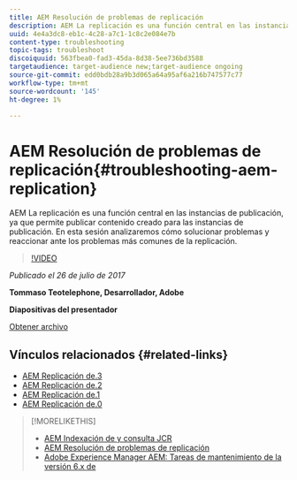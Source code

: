 ```yaml
---
title: AEM Resolución de problemas de replicación
description: AEM La replicación es una función central en las instancias de publicación, ya que permite publicar contenido creado para las instancias de publicación. En esta sesión analizaremos cómo solucionar problemas y reaccionar ante los problemas más comunes de la replicación.
uuid: 4e4a3dc8-eb1c-4c28-a7c1-1c8c2e084e7b
content-type: troubleshooting
topic-tags: troubleshoot
discoiquuid: 563fbea0-fad3-45da-8d38-5ee736bd3588
targetaudience: target-audience new;target-audience ongoing
source-git-commit: edd0bdb28a9b3d065a64a95af6a216b747577c77
workflow-type: tm+mt
source-wordcount: '145'
ht-degree: 1%

---
```


# AEM Resolución de problemas de replicación{#troubleshooting-aem-replication}

AEM La replicación es una función central en las instancias de publicación, ya que permite publicar contenido creado para las instancias de publicación. En esta sesión analizaremos cómo solucionar problemas y reaccionar ante los problemas más comunes de la replicación.

>[!VIDEO](https://video.tv.adobe.com/v/19282/?quality=9)

*Publicado el 26 de julio de 2017*

**Tommaso Teotelephone, Desarrollador, Adobe**

**Diapositivas del presentador**

[Obtener archivo](assets/aem-gems-troubleshooting-aem-replication.pdf)

## Vínculos relacionados {#related-links}

* [AEM Replicación de.3](https://docs.adobe.com/docs/en/aem/6-3/deploy/configuring/replication.html)
* [AEM Replicación de.2](https://docs.adobe.com/docs/en/aem/6-2/deploy/configuring/replication.html)
* [AEM Replicación de.1](https://docs.adobe.com/docs/en/aem/6-1/deploy/configuring/replication.html)
* [AEM Replicación de.0](https://docs.adobe.com/docs/en/aem/6-0/deploy/configuring/replication.html)

>[!MORELIKETHIS]
>
>* [AEM Indexación de y consulta JCR](aem-indexing-jcr-query.md)
>* [AEM Resolución de problemas de replicación](aem-troubleshooting-aem-replication.md)
>* [Adobe Experience Manager AEM: Tareas de mantenimiento de la versión 6.x de](https://helpx.adobe.com/experience-manager/kt/eseminars/ccoo-aem-Aug-register.html)

